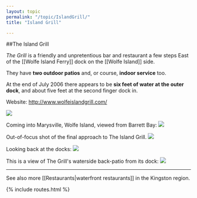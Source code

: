 ```yaml
---
layout: topic
permalink: "/topic/IslandGrill/"
title: "Island Grill"

---
```


##The Island Grill

<i>The Grill</i> is a friendly and unpretentious bar and restaurant a few steps East of the [[Wolfe Island Ferry]] dock on the [[Wolfe Island]] side.

They have **two outdoor patios** and, or course, **indoor service** too.

At the end of July 2006 there appears to be **six feet of water at the outer dock**, and about five feet at the second finger dock in.

Website: http://www.wolfeislandgrill.com/

<img src="http://k7waterfront.org/Images/Chart-BarrettBayIslandGrill.jpg">

<p class="clearboth">Coming into Marysville, Wolfe Island, viewed from Barrett Bay:
<img src="http://k7waterfront.org/Images/MarysvilleFromBarrettBayDetail.jpg">

<p class="clearboth">Out-of-focus shot of the final approach to The Island Grill.
<img src="http://k7waterfront.org/Images/IslandGrillApproach(fuzzy).jpg">

<p class="clearboth">Looking back at the docks:
<img src="http://k7waterfront.org/Images/IslandGrillDocks.jpg">


<p class="clearboth">This is a view of The Grill's waterside back-patio from its dock:
<img src="http://k7waterfront.org/Images/IslandGrillViewFromTheDock.jpg">

----

See also more [[Restaurants|waterfront restaurants]] in the Kingston region.

{% include routes.html %}
